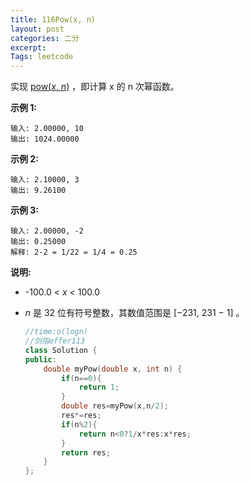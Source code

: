 ```yaml
---
title: 116Pow(x, n)
layout: post
categories: 二分
excerpt: 
Tags: leetcode
---
```


实现 [pow(*x*, *n*)](https://www.cplusplus.com/reference/valarray/pow/) ，即计算 x 的 n 次幂函数。

**示例 1:**

```
输入: 2.00000, 10
输出: 1024.00000
```

**示例 2:**

```
输入: 2.10000, 3
输出: 9.26100
```

**示例 3:**

```
输入: 2.00000, -2
输出: 0.25000
解释: 2-2 = 1/22 = 1/4 = 0.25
```

**说明:**

- -100.0 < *x* < 100.0

- *n* 是 32 位有符号整数，其数值范围是 [−231, 231 − 1] 。

  ```c++
  //time:o(logn)
  //剑指offer113
  class Solution {
  public:
      double myPow(double x, int n) {
          if(n==0){
              return 1;
          }
          double res=myPow(x,n/2);
          res*=res;
          if(n%2){
              return n<0?1/x*res:x*res;
          }
          return res;
      }
  };
  ```

  